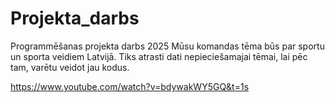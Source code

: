 # Projekta_darbs
Programmēšanas projekta darbs 2025
Mūsu komandas tēma būs par sportu un sporta veidiem Latvijā. Tiks atrasti dati nepieciešamajai tēmai, lai pēc tam, varētu veidot jau kodus.

https://www.youtube.com/watch?v=bdywakWY5GQ&t=1s
